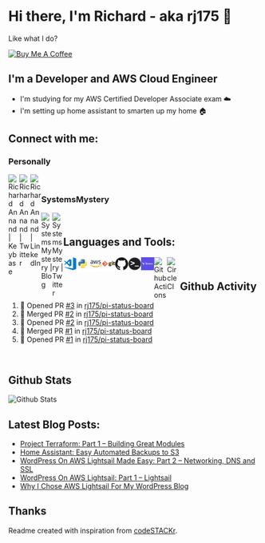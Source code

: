 # Hi there, I'm Richard - aka rj175 :wave:

Like what I do?

<a href="https://www.buymeacoffee.com/systemsmystery" target="_blank"><img width="174px" src="https://cdn.buymeacoffee.com/buttons/v2/default-red.png" alt="Buy Me A Coffee" ></a>
<br />

## I'm a Developer and AWS Cloud Engineer

- I'm studying for my AWS Certified Developer Associate exam :cloud:
- I'm setting up home assistant to smarten up my home :house:

## Connect with me:

### Personally

[<img align="left" alt="Richard Annand | Keybase" width="22px" src="https://cdn.jsdelivr.net/npm/simple-icons@v3/icons/keybase.svg" />][keybase]
[<img align="left" alt="Richard Annand | Twitter" width="22px" src="https://cdn.jsdelivr.net/npm/simple-icons@v3/icons/twitter.svg" />][twitter]
[<img align="left" alt="Richard Annand | LinkedIn" width="22px" src="https://cdn.jsdelivr.net/npm/simple-icons@v3/icons/linkedin.svg" />][linkedin]
<br />

### SystemsMystery
[<img align="left" alt="Systems Mystery | Blog" width="22px" src="https://cdn.jsdelivr.net/npm/simple-icons@v3/icons/wordpress.svg" />][blog]
[<img align="left" alt="SystemsMystery | Twitter" width="22px" src="https://cdn.jsdelivr.net/npm/simple-icons@v3/icons/twitter.svg" />][twitter]
<br />

## Languages and Tools:

<img align="left" alt="Visual Studio Code" width="26px" src="https://raw.githubusercontent.com/github/explore/80688e429a7d4ef2fca1e82350fe8e3517d3494d/topics/visual-studio-code/visual-studio-code.png" />
<img align="left" alt="Python" width="26px" src="https://raw.githubusercontent.com/github/explore/80688e429a7d4ef2fca1e82350fe8e3517d3494d/topics/python/python.png" />
<img align="left" alt="AWS" width="26px" src="https://raw.githubusercontent.com/github/explore/fbceb94436312b6dacde68d122a5b9c7d11f9524/topics/aws/aws.png" />
<img align="left" alt="Git" width="26px" src="https://raw.githubusercontent.com/github/explore/80688e429a7d4ef2fca1e82350fe8e3517d3494d/topics/git/git.png" />
<img align="left" alt="GitHub" width="26px" src="https://raw.githubusercontent.com/github/explore/78df643247d429f6cc873026c0622819ad797942/topics/github/github.png" />
<img align="left" alt="Terminal" width="26px" src="https://raw.githubusercontent.com/github/explore/80688e429a7d4ef2fca1e82350fe8e3517d3494d/topics/terminal/terminal.png" />
<img align="left" alt="Terraform" width="26px" src="https://raw.githubusercontent.com/github/explore/80688e429a7d4ef2fca1e82350fe8e3517d3494d/topics/terraform/terraform.png" />
<img align="left" alt="Github Actions" width="26px" src="https://cdn.jsdelivr.net/npm/simple-icons@v3/icons/githubactions.svg" />
<img align="left" alt="Circle CI" width="26px" src="https://cdn.jsdelivr.net/npm/simple-icons@v3/icons/circleci.svg" />
<br />

## Github Activity
<!--START_SECTION:activity-->
1. 💪 Opened PR [#3](https://github.com/rj175/pi-status-board/pull/3) in [rj175/pi-status-board](https://github.com/rj175/pi-status-board)
2. 🎉 Merged PR [#2](https://github.com/rj175/pi-status-board/pull/2) in [rj175/pi-status-board](https://github.com/rj175/pi-status-board)
3. 💪 Opened PR [#2](https://github.com/rj175/pi-status-board/pull/2) in [rj175/pi-status-board](https://github.com/rj175/pi-status-board)
4. 🎉 Merged PR [#1](https://github.com/rj175/pi-status-board/pull/1) in [rj175/pi-status-board](https://github.com/rj175/pi-status-board)
5. 💪 Opened PR [#1](https://github.com/rj175/pi-status-board/pull/1) in [rj175/pi-status-board](https://github.com/rj175/pi-status-board)
<!--END_SECTION:activity-->

<br />

## Github Stats
![Github Stats](https://github-readme-stats.rj175.vercel.app/api?username=rj175&show_icons=true&hide_border=true)

## Latest Blog Posts:
<!-- BLOG-POST-LIST:START -->
- [Project Terraform: Part 1 – Building Great Modules](https://blog.systemsmystery.tech/project-terraform-making-great-modules/?utm_source=rss&utm_medium=rss&utm_campaign=project-terraform-making-great-modules)
- [Home Assistant: Easy Automated Backups to S3](https://blog.systemsmystery.tech/home-assistant-easy-automated-backups-to-s3/?utm_source=rss&utm_medium=rss&utm_campaign=home-assistant-easy-automated-backups-to-s3)
- [WordPress On AWS Lightsail Made Easy: Part 2 – Networking, DNS and SSL](https://blog.systemsmystery.tech/wordpress-lightsail-networking-dns-ssl/?utm_source=rss&utm_medium=rss&utm_campaign=wordpress-lightsail-networking-dns-ssl)
- [WordPress On AWS Lightsail: Part 1 – Lightsail](https://blog.systemsmystery.tech/wordpress-aws-lightsail-part-1-lightsail/?utm_source=rss&utm_medium=rss&utm_campaign=wordpress-aws-lightsail-part-1-lightsail)
- [Why I Chose AWS Lightsail For My WordPress Blog](https://blog.systemsmystery.tech/why-i-chose-lightsail-over-roll-your-own/?utm_source=rss&utm_medium=rss&utm_campaign=why-i-chose-lightsail-over-roll-your-own)
<!-- BLOG-POST-LIST:END -->

## Thanks
Readme created with inspiration from [codeSTACKr][codeSTACKr].

[blog]: https://blog.systemsmystery.tech
[keybase]: https://keybase.io/richard_annand
[twitter]: https://twitter.com/rj175
[twitter_sm]: https://twitter.com/SystemsMystery
[linkedin]: https://www.linkedin.com/in/richardannand/
[codeSTACKr]: https://github.com/codeSTACKr
